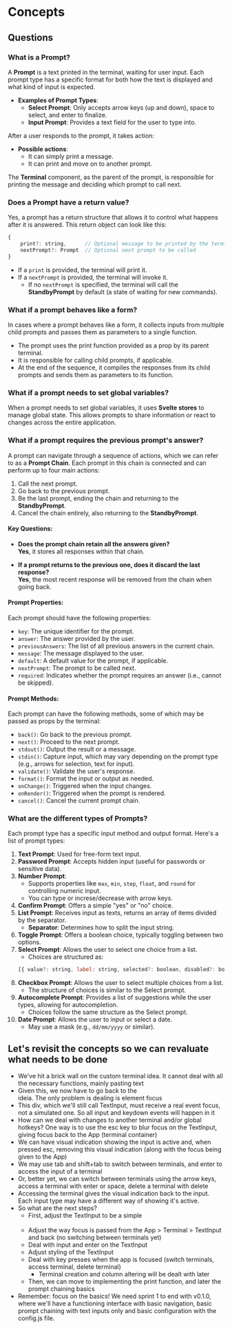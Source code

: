# Concepts

## Questions

### What is a Prompt?

A **Prompt** is a text printed in the terminal, waiting for user input. Each prompt type has a specific format for both how the text is displayed and what kind of input is expected.

- **Examples of Prompt Types**:
    - **Select Prompt**: Only accepts arrow keys (up and down), space to select, and enter to finalize.
    - **Input Prompt**: Provides a text field for the user to type into.

After a user responds to the prompt, it takes action:
- **Possible actions**:
    - It can simply print a message.
    - It can print and move on to another prompt.

The **Terminal** component, as the parent of the prompt, is responsible for printing the message and deciding which prompt to call next.

### Does a Prompt have a return value?

Yes, a prompt has a return structure that allows it to control what happens after it is answered. This return object can look like this:

```js
{
    print?: string,      // Optional message to be printed by the terminal
    nextPrompt?: Prompt  // Optional next prompt to be called
}
```

- If a `print` is provided, the terminal will print it.
- If a `nextPrompt` is provided, the terminal will invoke it.
    - If no `nextPrompt` is specified, the terminal will call the **StandbyPrompt** by default (a state of waiting for new commands).

### What if a prompt behaves like a form?

In cases where a prompt behaves like a form, it collects inputs from multiple child prompts and passes them as parameters to a single function.

- The prompt uses the print function provided as a prop by its parent terminal.
- It is responsible for calling child prompts, if applicable.
- At the end of the sequence, it compiles the responses from its child prompts and sends them as parameters to its function.

### What if a prompt needs to set global variables?

When a prompt needs to set global variables, it uses **Svelte stores** to manage global state. This allows prompts to share information or react to changes across the entire application.

### What if a prompt requires the previous prompt's answer?

A prompt can navigate through a sequence of actions, which we can refer to as a **Prompt Chain**. Each prompt in this chain is connected and can perform up to four main actions:

1. Call the next prompt.
2. Go back to the previous prompt.
3. Be the last prompt, ending the chain and returning to the **StandbyPrompt**.
4. Cancel the chain entirely, also returning to the **StandbyPrompt**.

#### Key Questions:
- **Does the prompt chain retain all the answers given?**  
  **Yes**, it stores all responses within that chain.
  
- **If a prompt returns to the previous one, does it discard the last response?**  
  **Yes**, the most recent response will be removed from the chain when going back.

#### Prompt Properties:

Each prompt should have the following properties:

- `key`: The unique identifier for the prompt.
- `answer`: The answer provided by the user.
- `previousAnswers`: The list of all previous answers in the current chain.
- `message`: The message displayed to the user.
- `default`: A default value for the prompt, if applicable.
- `nextPrompt`: The prompt to be called next.
- `required`: Indicates whether the prompt requires an answer (i.e., cannot be skipped).

#### Prompt Methods:

Each prompt can have the following methods, some of which may be passed as props by the terminal:

- `back()`: Go back to the previous prompt.
- `next()`: Proceed to the next prompt.
- `stdout()`: Output the result or a message.
- `stdin()`: Capture input, which may vary depending on the prompt type (e.g., arrows for selection, text for input).
- `validate()`: Validate the user's response.
- `format()`: Format the input or output as needed.
- `onChange()`: Triggered when the input changes.
- `onRender()`: Triggered when the prompt is rendered.
- `cancel()`: Cancel the current prompt chain.

### What are the different types of Prompts?

Each prompt type has a specific input method and output format. Here's a list of prompt types:

1. **Text Prompt**: Used for free-form text input.
2. **Password Prompt**: Accepts hidden input (useful for passwords or sensitive data).
3. **Number Prompt**:
    - Supports properties like `max`, `min`, `step`, `float`, and `round` for controlling numeric input.
    - You can type or increse/decrease with arrow keys.
4. **Confirm Prompt**: Offers a simple "yes" or "no" choice.
5. **List Prompt**: Receives input as texts, returns an array of items divided by the separator.
    - **Separator**: Determines how to split the input string.
6. **Toggle Prompt**: Offers a boolean choice, typically toggling between two options.
7. **Select Prompt**: Allows the user to select one choice from a list.
    - Choices are structured as:
    ```js
    [{ value?: string, label: string, selected?: boolean, disabled?: boolean }, ...]
    ```
8. **Checkbox Prompt**: Allows the user to select multiple choices from a list.
    - The structure of choices is similar to the Select prompt.
9. **Autocomplete Prompt**: Provides a list of suggestions while the user types, allowing for autocompletion.
    - Choices follow the same structure as the Select prompt.
10. **Date Prompt**: Allows the user to input or select a date.
    - May use a mask (e.g., `dd/mm/yyyy` or similar).

## Let's revisit the concepts so we can revaluate what needs to be done
- We've hit a brick wall on the custom terminal idea. It cannot deal with all the necessary functions, mainly pasting text
- Given this, we now have to go back to the <div contenteditable="true"> ideia. The only problem is dealing is element focus
- This div, which we'll still call TextInput, must receive a real event focus, not a simulated one. So all input and keydown events will happen in it
- How can we deal with changes to another terminal and/or global hotkeys? One way is to use the esc key to blur focus on the TextInput, giving focus back to the App (terminal container)
- We can have visual indication showing the input is active and, when pressed esc, removing this visual indication (along with the focus being given to the App)
- We may use tab and shift+tab to switch between terminals, and enter to access the input of a terminal
- Or, better yet, we can switch between terminals using the arrow keys, access a terminal with enter or space, delete a terminal with delete
- Accessing the terminal gives the visual indication back to the input. Each input type may have a different way of showing it's active.
- So what are the next steps?
    - First, adjust the TextInput to be a simple <div contenteditable="true">
    - Adjust the way focus is passed from the App > Terminal > TextInput and back (no switching between terminals yet)
    - Deal with input and enter on the TextInput
    - Adjust styling of the TextInput
    - Deal with key presses when the app is focused (switch terminals, access terminal, delete terminal)
        - Terminal creation and column altering will be dealt with later
    - Then, we can move to implementing the print function, and later the prompt chaining basics
- Remember: focus on the basics! We need sprint 1 to end with v0.1.0, where we'll have a functioning interface with basic navigation, basic prompt chaining with text inputs only and basic configuration with the config.js file.